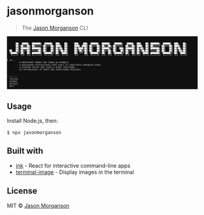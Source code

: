 # jasonmorganson

> The [Jason Morganson](https://jason.morganson.me) CLI

<img src="screenshot.png" width="752">


## Usage

Install Node.js, then:

```
$ npx jasonmorganson
```


## Built with

- [ink](https://github.com/vadimdemedes/ink) - React for interactive command-line apps
- [terminal-image](https://github.com/sindresorhus/terminal-image) - Display images in the terminal


## License

MIT © [Jason Morganson](https://jason.morganson.me)
